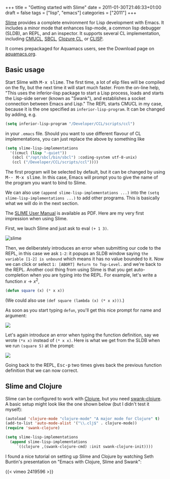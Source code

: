 +++
title = "Getting started with Slime"
date = 2011-01-30T21:46:33+01:00
draft = false
tags = ["lisp", "emacs"]
categories = ["2011"]
+++

[Slime](http://common-lisp.net/project/slime/) provides a complete environment for Lisp development with Emacs. It includes a minor mode that enhances lisp-mode, a common lisp debugger (SLDB), an REPL, and an inspector. It supports several CL implementation, including [CMUCL](http://www.cons.org/cmucl/), [SBCL](http://sbcl.sourceforge.net/), [Clozure CL](http://www.clozure.com/clozurecl.html), or [CLISP](http://www.gnu.org/software/clisp/).

It comes prepackaged for Aquamacs users, see the Download page on [aquamacs.org](http://aquamacs.org).

## Basic usage

Start Slime with <kbd>M-x slime</kbd>. The first time, a lot of elip files will be compiled on the fly, but the next time it will start much faster. From the on-line help, "This uses the inferior-lisp package to start a Lisp process, loads and starts the Lisp-side server (known as "Swank"), and establishes a socket connection between Emacs and Lisp." The REPL starts CMUCL in my case, because it is the one specified as `inferior-lisp-program`. It can be changed by adding, e.g.

```lisp
(setq inferior-lisp-program "/Developer/CCL/scripts/ccl")
```

in your `.emacs` file. Should you want to use different flavour of CL implementations, you can just replace the above by something like

```lisp
(setq slime-lisp-implementations
  '((cmucl (lisp "-quiet"))
   (sbcl ("/opt/sbcl/bin/sbcl") :coding-system utf-8-unix)
   (ccl ("/Developer/CCL/scripts/ccl"))))
```

The first program will be selected by default, but it can be changed by using <kbd>M-- M-x slime</kbd>. In this case, Emacs will prompt you to give the name of the program you want to bind to Slime.

We can also use `(append slime-lisp-implementations ...)` into the `(setq slime-lisp-implementations ...)` to add other programs. This is basically what we will do in the next section.

The <i class="fa fa-file-pdf-o fa-1x"></i> [SLIME User Manual](http://common-lisp.net/project/slime/doc/slime.pdf) is available as PDF. Here are my very first impression when using Slime.

First, we lauch Slime and just ask to eval `(+ 1 3)`.

![slime](/img/20110130223138.png)

Then, we deliberately introduces an error when submitting our code to the REPL, in this case we ask `1-2`: it popups an SLDB window saying `the variable [1-2] is unbound` which means it has no value bounded to it. Now we can click or select `1: [ABORT] Return to Top-Level.` and we're back to the REPL. Another cool thing from using Slime is that you get auto-completion when you are typing into the REPL. For example, let's write a function $x \rightarrow x^2$, 

```lisp
(defun square (x) (* x x))
```

(We could also use `(def square (lambda (x) (* x x)))`.)

As soon as you start typing `defun`, you'll get this nice prompt for name and argument:

![](/img/20110131163408.png)

Let's again introduce an error when typing the function definition, say we wrote `(*x x)` instead of `(* x x)`. Here is what we get from the SLDB when we run `(square 5)` at the prompt: 

![](/img/20110131163753.png)

Going back to the REPL, <kbd>Esc-p</kbd> two times gives back the previous function definition that we can now correct. 

## Slime and Clojure

Slime can be configured to work with [Clojure](http://clojure.org/), but you need [swank-clojure](https://github.com/technomancy/swank-clojure). A basic setup might look like the one shown below (but I didn't test it myself):

```lisp
(autoload 'clojure-mode "clojure-mode" "A major mode for Clojure" t)
(add-to-list 'auto-mode-alist '("\\.clj$" . clojure-mode))
(require 'swank-clojure)

(setq slime-lisp-implementations
  (append slime-lisp-implementations
     `((clojure ,(swank-clojure-cmd) :init swank-clojure-init))))
```

I found a nice tutorial on setting up Slime and Clojure by watching Seth Buntin's presentation on "Emacs with Clojure, Slime and Swank":

{{< vimeo 2419596 >}}


